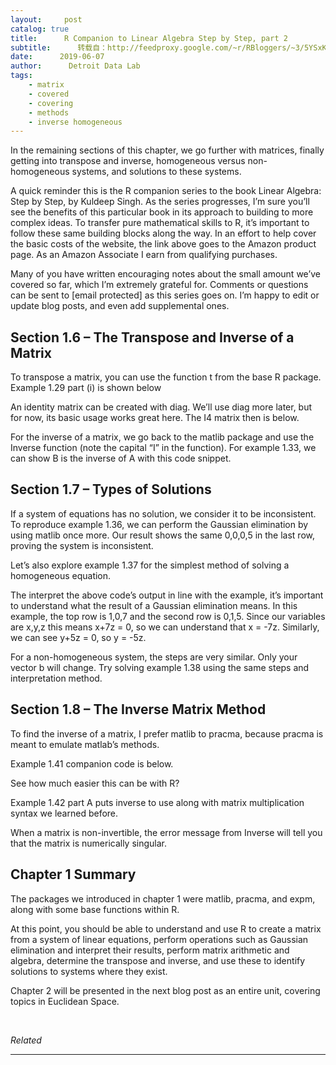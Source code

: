```yaml
---
layout:     post
catalog: true
title:      R Companion to Linear Algebra Step by Step, part 2
subtitle:      转载自：http://feedproxy.google.com/~r/RBloggers/~3/5YSxK7Ae2Zk/
date:      2019-06-07
author:      Detroit Data Lab
tags:
    - matrix
    - covered
    - covering
    - methods
    - inverse homogeneous
---
```






In the remaining sections of this chapter, we go further with matrices, finally getting into transpose and inverse, homogeneous versus non-homogeneous systems, and solutions to these systems.

A quick reminder this is the R companion series to the book Linear Algebra: Step by Step, by Kuldeep Singh. As the series progresses, I’m sure you’ll see the benefits of this particular book in its approach to building to more complex ideas. To transfer pure mathematical skills to R, it’s important to follow these same building blocks along the way. In an effort to help cover the basic costs of the website, the link above goes to the Amazon product page. As an Amazon Associate I earn from qualifying purchases.

Many of you have written encouraging notes about the small amount we’ve covered so far, which I’m extremely grateful for. Comments or questions can be sent to [email protected] as this series goes on. I’m happy to edit or update blog posts, and even add supplemental ones.

## Section 1.6 – The Transpose and Inverse of a Matrix

To transpose a matrix, you can use the function t from the base R package. Example 1.29 part (i) is shown below

An identity matrix can be created with diag. We’ll use diag more later, but for now, its basic usage works great here. The I4 matrix then is below.

For the inverse of a matrix, we go back to the matlib package and use the Inverse function (note the capital “I” in the function). For example 1.33, we can show B is the inverse of A with this code snippet.

## Section 1.7 – Types of Solutions

If a system of equations has no solution, we consider it to be inconsistent. To reproduce example 1.36, we can perform the Gaussian elimination by using matlib once more. Our result shows the same 0,0,0,5 in the last row, proving the system is inconsistent.

Let’s also explore example 1.37 for the simplest method of solving a homogeneous equation.

The interpret the above code’s output in line with the example, it’s important to understand what the result of a Gaussian elimination means. In this example, the top row is 1,0,7 and the second row is 0,1,5. Since our variables are x,y,z this means x+7z = 0, so we can understand that x = -7z. Similarly, we can see y+5z = 0, so y = -5z.

For a non-homogeneous system, the steps are very similar. Only your vector b will change. Try solving example 1.38 using the same steps and interpretation method.

## Section 1.8 – The Inverse Matrix Method

To find the inverse of a matrix, I prefer matlib to pracma, because pracma is meant to emulate matlab’s methods.

Example 1.41 companion code is below.

See how much easier this can be with R?

Example 1.42 part A puts inverse to use along with matrix multiplication syntax we learned before.

When a matrix is non-invertible, the error message from Inverse will tell you that the matrix is numerically singular.

## Chapter 1 Summary

The packages we introduced in chapter 1 were matlib, pracma, and expm, along with some base functions within R.

At this point, you should be able to understand and use R to create a matrix from a system of linear equations, perform operations such as Gaussian elimination and interpret their results, perform matrix arithmetic and algebra, determine the transpose and inverse, and use these to identify solutions to systems where they exist.

Chapter 2 will be presented in the next blog post as an entire unit, covering topics in Euclidean Space.

 


*Related*







---
